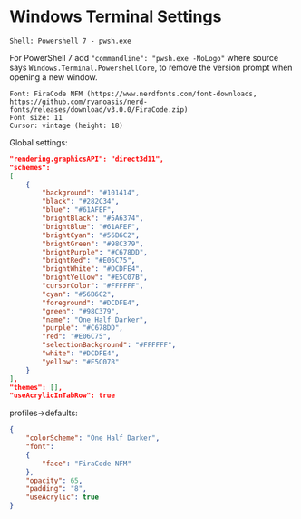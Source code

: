 # Windows Terminal Settings

```
Shell: Powershell 7 - pwsh.exe
```
For PowerShell 7 add ``"commandline": "pwsh.exe -NoLogo"`` where source says ``Windows.Terminal.PowershellCore``, to remove the version prompt when opening a new window.

```
Font: FiraCode NFM (https://www.nerdfonts.com/font-downloads, https://github.com/ryanoasis/nerd-fonts/releases/download/v3.0.0/FiraCode.zip)
Font size: 11
Cursor: vintage (height: 18)
```

Global settings:
```json
"rendering.graphicsAPI": "direct3d11",
"schemes": 
[
    {
        "background": "#101414",
        "black": "#282C34",
        "blue": "#61AFEF",
        "brightBlack": "#5A6374",
        "brightBlue": "#61AFEF",
        "brightCyan": "#56B6C2",
        "brightGreen": "#98C379",
        "brightPurple": "#C678DD",
        "brightRed": "#E06C75",
        "brightWhite": "#DCDFE4",
        "brightYellow": "#E5C07B",
        "cursorColor": "#FFFFFF",
        "cyan": "#56B6C2",
        "foreground": "#DCDFE4",
        "green": "#98C379",
        "name": "One Half Darker",
        "purple": "#C678DD",
        "red": "#E06C75",
        "selectionBackground": "#FFFFFF",
        "white": "#DCDFE4",
        "yellow": "#E5C07B"
    }
],
"themes": [],
"useAcrylicInTabRow": true
```

profiles->defaults:
```json
{
    "colorScheme": "One Half Darker",
    "font": 
    {
        "face": "FiraCode NFM"
    },
    "opacity": 65,
    "padding": "8",
    "useAcrylic": true
}
```
